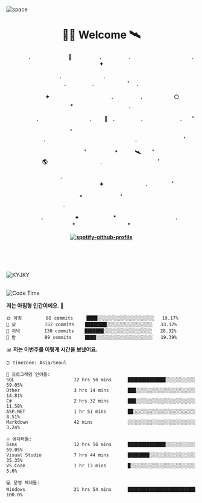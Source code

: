 ![space](https://user-images.githubusercontent.com/93513959/153272999-db6423b1-a80f-4b72-bf4c-7be2c9d6d328.png)



<h1 align="center">👨‍🚀 Welcome  🛰︎</h1>
<h4 align='center'>
<p align="center">　　　　.　　　　　　  　🌠　　　   　. 　　　　　.　　　　　　　　　　　  . 　　　 　       ✦     </p>
<p align="center">.　　　　　　　　.　　  　　　　  　 　　　　　　　　　　　.　　　　　.　　　　   　 ﾟ             　.        </p>
<p align="center">　　　　✦　　　　　  　　　　    　. 　　　　　.　　　　　　🌕　*　　　　　　　　　　  . 　　　 　            </p>
<p align="center">　　  　         　　. 　　　　   　 　　　.     　   　🚀　.　　　　　.　　　   　　　 .             　 ﾟ   </p>
<p align="center">　　ﾟ　　　　　　　　  　　　　   　 　　　　.　　　　　　　　　　　　　　　　　.   　　　            　  　　　ﾟ</p>
<p align="center"> 　　　　　　　ﾟ　　　 　　*　　   🛰︎　 　ﾟ　　　　🌎　　　　　　　　　　.　　　　　　　   　　  ﾟ          　   </p>
<p align="center">.　　　　　　　　　　  　　　　   　 　　　　　　　　　　　　 ✦　　　　　　　　.　   　　             ﾟ　  　　   </p>
<p align="center">　　　*　　　　　　  　ﾟ　　   　 　　　　.　　　　　　　　　　　　　　　　   　　            　  　　            </p>
<p align="center">　　　.　　　　　　✦  　　　　　   *　 　　　　　　　　　　.　　　　　　　*　　　　　   　              　  　*　  </p>

[![spotify-github-profile](https://spotify-github-profile.vercel.app/api/view?uid=316vepr7x7ia45xvcuqyysvtmpfe&cover_image=true&theme=novatorem&bar_color=37bac3&bar_color_cover=false)](https://spotify-github-profile.vercel.app/api/view?uid=316vepr7x7ia45xvcuqyysvtmpfe&redirect=true)

</h4>

<br>
<br>
<br>

<p align="left"><img src="https://github-readme-stats.vercel.app/api/top-langs?username=KYJKY&show_icons=true&locale=en&layout=compact&theme=radical" alt="KYJKY" />
<!--<img src="https://github-readme-stats.vercel.app/api?username=KYJKY&show_icons=true&locale=en&theme=radical" alt="KYJKY" />--> <br><br></p>

<!--START_SECTION:waka-->
![Code Time](http://img.shields.io/badge/Code%20Time-914%20hrs%2054%20mins-blue)

**저는 아침형 인간이에요. 🐤** 

```text
🌞 아침         88 commits     ████░░░░░░░░░░░░░░░░░░░░░   19.17% 
🌆 낮　         152 commits    ████████░░░░░░░░░░░░░░░░░   33.12% 
🌃 저녁         130 commits    ███████░░░░░░░░░░░░░░░░░░   28.32% 
🌙 밤　         89 commits     ████░░░░░░░░░░░░░░░░░░░░░   19.39%

```


📊 **저는 이번주를 이렇게 시간을 보냈어요.** 

```text
⌚︎ Timezone: Asia/Seoul

💬 프로그래밍 언어들: 
SQL                      12 hrs 56 mins      ██████████████░░░░░░░░░░░   59.05% 
Other                    3 hrs 14 mins       ███░░░░░░░░░░░░░░░░░░░░░░   14.81% 
C#                       2 hrs 32 mins       ███░░░░░░░░░░░░░░░░░░░░░░   11.58% 
ASP.NET                  1 hr 51 mins        ██░░░░░░░░░░░░░░░░░░░░░░░   8.51% 
Markdown                 42 mins             ░░░░░░░░░░░░░░░░░░░░░░░░░   3.24%

🔥 에디터들: 
Ssms                     12 hrs 56 mins      ██████████████░░░░░░░░░░░   59.05% 
Visual Studio            7 hrs 44 mins       ████████░░░░░░░░░░░░░░░░░   35.35% 
VS Code                  1 hr 13 mins        █░░░░░░░░░░░░░░░░░░░░░░░░   5.6%

💻 운영 체제들: 
Windows                  21 hrs 54 mins      █████████████████████████   100.0%

```


<!--END_SECTION:waka-->
